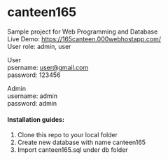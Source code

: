 # canteen165

Sample project for Web Programming and Database<br>
Live Demo: https://165canteen.000webhostapp.com/ 
<br>
User role: admin, user<br>

User<br>
psername: user@gmail.com<br>
password: 123456<br>

Admin<br>
username: admin<br>
password: admin<br>

<h4>Installation guides:</h4>
  <ol>
    <li>Clone this repo to your local folder </li>
    <li>Create new database with name canteen165</li>
    <li>Import canteen165.sql under db folder</li>
  </ol>


